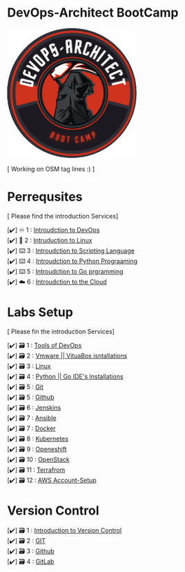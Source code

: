 # DevOps-Architect BootCamp 


<img src="Logo1.png" alt="Girl in a jacket" width="300" height="300" class="center">



[ Working on OSM tag lines :) ] 

# Perrequsites 
[ Please find the introduction Services]

[✔️] ♾️ 1 :   <a href="https://github.com/BilalMaz/DevOps-Architect_Notes/blob/main/Introduction_DevOps.pdf">Introudction to DevOps</a> <br> 
[✔️] 🐧 2  :  <a href="https://github.com/BilalMaz/DevOps-Architect_Notes/blob/main/Introduction_DevOps.pdf">Intruduction to Linux</a><br> 
[✔️] ⌨️ 3  :  <a href="#">Introudction to Scripting Language</a><br> 
[✔️] ⌨️ 4  :  <a href="#">Introudction to Python Prograaming </a><br>
[✔️] ⌨️ 5  :  <a href="#">Introudction to Go prgramming </a><br>
[✔️] ☁️ 6  :  <a href="#">Introudction to the Cloud </a><br> 

# Labs Setup  
[ Please fin the introduction Services]

[✔️] 🗃️ 1  :  <a href="#">Tools of DevOps</a><br>
[✔️] 🗃️ 2  :  <a href="#">Vmware || VituaBox isntallations</a><br> 
[✔️] 🗃️ 3  :  <a href="#">Linux</a><br> 
[✔️] 🗃️ 4  :  <a href="#">Python || Go IDE's Installations</a><br> 
[✔️] 🗃️ 5  :  <a href="#">Git</a><br> 
[✔️] 🗃️ 5  :  <a href="#">Github</a><br> 
[✔️] 🗃️ 6  :  <a href="#">Jenskins</a><br> 
[✔️] 🗃️ 7  :  <a href="#">Ansible</a><br>
[✔️] 🗃️ 7  :  <a href="#">Docker</a><br>
[✔️] 🗃️ 8  :  <a href="#">Kubernetes</a><br>
[✔️] 🗃️ 9  :  <a href="#">Openeshift</a><br>
[✔️] 🗃️ 10 :  <a href="#">OpenStack</a><br>
[✔️] 🗃️ 11 :  <a href="#">Terrafrom </a><br>
[✔️] 🗃️ 12 :  <a href="#">AWS Account-Setup</a><br>

# Version Control 
[✔️] 🗃️ 1  :  <a href="#">Introduction to Version Control</a><br>
[✔️] 🗃️ 2  :  <a href="#">GIT</a><br>
[✔️] 🗃️ 3  :  <a href="#">Github</a><br>
[✔️] 🗃️ 4  :  <a href="#">GitLab</a><br>